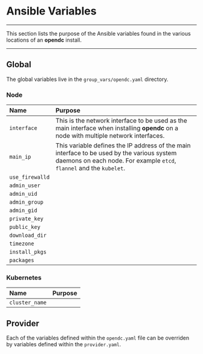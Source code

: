 # Ansible Variables
___

This section lists the purpose of the Ansible variables found in the various locations of an **opendc** install.

___


## Global

The global variables live in the `group_vars/opendc.yaml` directory.


### Node

| Name            | Purpose        |
| :---------------| :--------------|
| `interface`     | This is the network interface to be used as the main interface when installing **opendc** on a node with multiple network interfaces. |
| `main_ip`       | This variable defines the IP address of the main interface to be used by the various system daemons on each node.  For example `etcd`, `flannel` and the `kubelet`. |
| `use_firewalld` | |
| `admin_user`    | |
| `admin_uid`     | |
| `admin_group`   | |
| `admin_gid`     | |
| `private_key`   | |
| `public_key`    | |
| `download_dir`  | |
| `timezone`      | |
| `install_pkgs`  | |
| `packages`      | |


### Kubernetes


| Name            | Purpose        |
| :---------------| :--------------|
| `cluster_name`  | |


## Provider

Each of the variables defined within the `opendc.yaml` file can be overriden by variables defined within the `provider.yaml`.